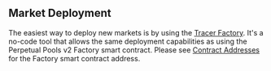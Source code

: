 ## Market Deployment

The easiest way to deploy new markets is by using the [Tracer Factory](../factory/pools-factory.md). It's a no-code tool that allows the same deployment capabilities as using the Perpetual Pools v2 Factory smart contract. Please see [Contract Addresses](../contract-addresses.md) for the Factory smart contract address.
